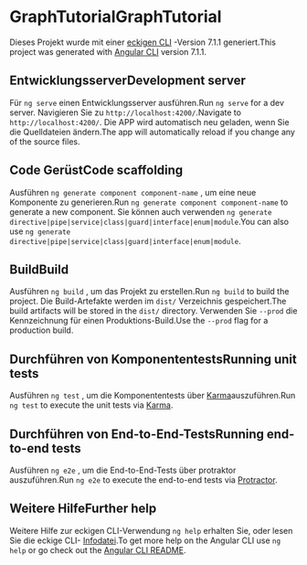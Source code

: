 # <a name="graphtutorial"></a><span data-ttu-id="fd0c2-101">GraphTutorial</span><span class="sxs-lookup"><span data-stu-id="fd0c2-101">GraphTutorial</span></span>

<span data-ttu-id="fd0c2-102">Dieses Projekt wurde mit einer [eckigen CLI](https://github.com/angular/angular-cli) -Version 7.1.1 generiert.</span><span class="sxs-lookup"><span data-stu-id="fd0c2-102">This project was generated with [Angular CLI](https://github.com/angular/angular-cli) version 7.1.1.</span></span>

## <a name="development-server"></a><span data-ttu-id="fd0c2-103">Entwicklungsserver</span><span class="sxs-lookup"><span data-stu-id="fd0c2-103">Development server</span></span>

<span data-ttu-id="fd0c2-104">Für `ng serve` einen Entwicklungsserver ausführen.</span><span class="sxs-lookup"><span data-stu-id="fd0c2-104">Run `ng serve` for a dev server.</span></span> <span data-ttu-id="fd0c2-105">Navigieren Sie zu `http://localhost:4200/`.</span><span class="sxs-lookup"><span data-stu-id="fd0c2-105">Navigate to `http://localhost:4200/`.</span></span> <span data-ttu-id="fd0c2-106">Die APP wird automatisch neu geladen, wenn Sie die Quelldateien ändern.</span><span class="sxs-lookup"><span data-stu-id="fd0c2-106">The app will automatically reload if you change any of the source files.</span></span>

## <a name="code-scaffolding"></a><span data-ttu-id="fd0c2-107">Code Gerüst</span><span class="sxs-lookup"><span data-stu-id="fd0c2-107">Code scaffolding</span></span>

<span data-ttu-id="fd0c2-108">Ausführen `ng generate component component-name` , um eine neue Komponente zu generieren.</span><span class="sxs-lookup"><span data-stu-id="fd0c2-108">Run `ng generate component component-name` to generate a new component.</span></span> <span data-ttu-id="fd0c2-109">Sie können auch verwenden `ng generate directive|pipe|service|class|guard|interface|enum|module`.</span><span class="sxs-lookup"><span data-stu-id="fd0c2-109">You can also use `ng generate directive|pipe|service|class|guard|interface|enum|module`.</span></span>

## <a name="build"></a><span data-ttu-id="fd0c2-110">Build</span><span class="sxs-lookup"><span data-stu-id="fd0c2-110">Build</span></span>

<span data-ttu-id="fd0c2-111">Ausführen `ng build` , um das Projekt zu erstellen.</span><span class="sxs-lookup"><span data-stu-id="fd0c2-111">Run `ng build` to build the project.</span></span> <span data-ttu-id="fd0c2-112">Die Build-Artefakte werden im `dist/` Verzeichnis gespeichert.</span><span class="sxs-lookup"><span data-stu-id="fd0c2-112">The build artifacts will be stored in the `dist/` directory.</span></span> <span data-ttu-id="fd0c2-113">Verwenden Sie `--prod` die Kennzeichnung für einen Produktions-Build.</span><span class="sxs-lookup"><span data-stu-id="fd0c2-113">Use the `--prod` flag for a production build.</span></span>

## <a name="running-unit-tests"></a><span data-ttu-id="fd0c2-114">Durchführen von Komponententests</span><span class="sxs-lookup"><span data-stu-id="fd0c2-114">Running unit tests</span></span>

<span data-ttu-id="fd0c2-115">Ausführen `ng test` , um die Komponententests über [Karma](https://karma-runner.github.io)auszuführen.</span><span class="sxs-lookup"><span data-stu-id="fd0c2-115">Run `ng test` to execute the unit tests via [Karma](https://karma-runner.github.io).</span></span>

## <a name="running-end-to-end-tests"></a><span data-ttu-id="fd0c2-116">Durchführen von End-to-End-Tests</span><span class="sxs-lookup"><span data-stu-id="fd0c2-116">Running end-to-end tests</span></span>

<span data-ttu-id="fd0c2-117">Ausführen `ng e2e` , um die End-to-End-Tests [](http://www.protractortest.org/)über protraktor auszuführen.</span><span class="sxs-lookup"><span data-stu-id="fd0c2-117">Run `ng e2e` to execute the end-to-end tests via [Protractor](http://www.protractortest.org/).</span></span>

## <a name="further-help"></a><span data-ttu-id="fd0c2-118">Weitere Hilfe</span><span class="sxs-lookup"><span data-stu-id="fd0c2-118">Further help</span></span>

<span data-ttu-id="fd0c2-119">Weitere Hilfe zur eckigen CLI-Verwendung `ng help` erhalten Sie, oder lesen Sie die eckige CLI- [Infodatei](https://github.com/angular/angular-cli/blob/master/README.md).</span><span class="sxs-lookup"><span data-stu-id="fd0c2-119">To get more help on the Angular CLI use `ng help` or go check out the [Angular CLI README](https://github.com/angular/angular-cli/blob/master/README.md).</span></span>
